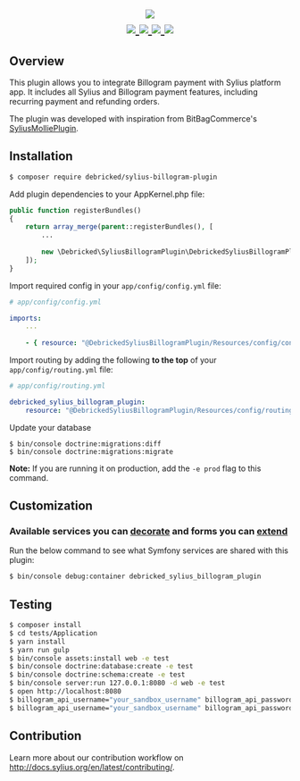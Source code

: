 <h1 align="center">
    <a href="https://billogram.com/" target="_blank">
        <img src="https://billogram.com/static/images/billogram-og_@2X.png" />
    </a>
    <br />
    <a href="https://packagist.org/packages/debricked/sylius-billogram-plugin" title="License" target="_blank">
        <img src="https://img.shields.io/packagist/l/debricked/sylius-billogram-plugin.svg" />
    </a>
    <a href="https://packagist.org/packages/debricked/sylius-billogram-plugin" title="Version" target="_blank">
        <img src="https://img.shields.io/packagist/v/debricked/sylius-billogram-plugin.svg" />
    </a>
    <a href="http://travis-ci.org/debricked/sylius-billogram-plugin" title="Build status" target="_blank">
        <img src="https://travis-ci.com/debricked/sylius-billogram-plugin.svg?branch=master" />
    </a>
    <a href="https://packagist.org/packages/debricked/sylius-billogram-plugin" title="Total Downloads" target="_blank">
        <img src="https://poser.pugx.org/debricked/sylius-billogram-plugin/downloads" />
    </a>
</h1>

## Overview

This plugin allows you to integrate Billogram payment with Sylius platform app. It includes all Sylius and Billogram payment features, including recurring payment and refunding orders.

The plugin was developed with inspiration from BitBagCommerce's [SyliusMolliePlugin](https://github.com/BitBagCommerce/SyliusMolliePlugin).

## Installation
```bash
$ composer require debricked/sylius-billogram-plugin
```
    
Add plugin dependencies to your AppKernel.php file:

```php
public function registerBundles()
{
    return array_merge(parent::registerBundles(), [
        ...
        
        new \Debricked\SyliusBillogramPlugin\DebrickedSyliusBillogramPlugin(),
    ]);
}
```

Import required config in your `app/config/config.yml` file:

```yaml
# app/config/config.yml

imports:
    ...
    
    - { resource: "@DebrickedSyliusBillogramPlugin/Resources/config/config.yml" }
```

Import routing by adding the following **to the top** of your `app/config/routing.yml` file:

```yaml
# app/config/routing.yml

debricked_sylius_billogram_plugin:
    resource: "@DebrickedSyliusBillogramPlugin/Resources/config/routing.yml"
```

Update your database

```
$ bin/console doctrine:migrations:diff
$ bin/console doctrine:migrations:migrate
```

**Note:** If you are running it on production, add the `-e prod` flag to this command.

## Customization

### Available services you can [decorate](https://symfony.com/doc/current/service_container/service_decoration.html) and forms you can [extend](http://symfony.com/doc/current/form/create_form_type_extension.html)

Run the below command to see what Symfony services are shared with this plugin:
 
```bash
$ bin/console debug:container debricked_sylius_billogram_plugin
```

## Testing

```bash
$ composer install
$ cd tests/Application
$ yarn install
$ yarn run gulp
$ bin/console assets:install web -e test
$ bin/console doctrine:database:create -e test
$ bin/console doctrine:schema:create -e test
$ bin/console server:run 127.0.0.1:8080 -d web -e test
$ open http://localhost:8080
$ billogram_api_username="your_sandbox_username" billogram_api_password="your_sandbox_api_key" bin/behat
$ billogram_api_username="your_sandbox_username" billogram_api_password="your_sandbox_api_key" bin/phpspec run
```

## Contribution

Learn more about our contribution workflow on http://docs.sylius.org/en/latest/contributing/.
